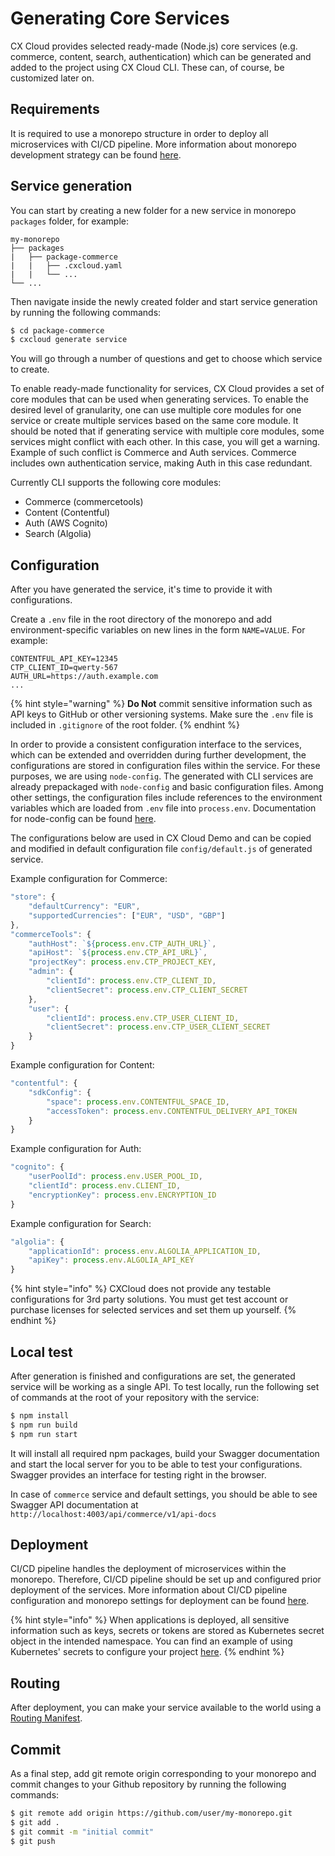 # Generating Core Services

CX Cloud provides selected ready-made \(Node.js\) core services \(e.g. commerce, content, search, authentication\) which can be generated and added to the project using CX Cloud CLI. These can, of course, be customized later on. 

## Requirements

It is required to use a monorepo structure in order to deploy all microservices with CI/CD pipeline. More information about monorepo development strategy can be found [here]().

## Service generation

You can start by creating a new folder for a new service in monorepo `packages` folder, for example:

```text
my-monorepo
├── packages
|   ├── package-commerce
|   |   ├── .cxcloud.yaml
|   |   └── ...
└── ...
```

Then navigate inside the newly created folder and start service generation by running the following commands:

```bash
$ cd package-commerce
$ cxcloud generate service
```

You will go through a number of questions and get to choose which service to create.

To enable ready-made functionality for services, CX Cloud provides a set of core modules that can be used when generating services. To enable the desired level of granularity, one can use multiple core modules for one service or create multiple services based on the same core module. It should be noted that if generating service with multiple core modules, some services might conflict with each other. In this case, you will get a warning. Example of such conflict is Commerce and Auth services. Commerce includes own authentication service, making Auth in this case redundant.

Currently CLI supports the following core modules:

* Commerce \(commercetools\)
* Content \(Contentful\)
* Auth \(AWS Cognito\)
* Search \(Algolia\)

## Configuration

After you have generated the service, it's time to provide it with configurations.

Create a `.env` file in the root directory of the monorepo and add environment-specific variables on new lines in the form `NAME=VALUE`. For example:

```text
CONTENTFUL_API_KEY=12345
CTP_CLIENT_ID=qwerty-567
AUTH_URL=https://auth.example.com
...
```

{% hint style="warning" %}
**Do Not** commit sensitive information such as API keys to GitHub or other versioning systems. Make sure the `.env` file is included in `.gitignore` of the root folder.
{% endhint %}

In order to provide a consistent configuration interface to the services, which can be extended and overridden during further development, the configurations are stored in configuration files within the service. For these purposes, we are using `node-config`. The generated with CLI services are already prepackaged with `node-config` and basic configuration files. Among other settings, the configuration files include references to the environment variables which are loaded from `.env` file into `process.env`. Documentation for node-config can be found [here](https://www.npmjs.com/package/config).

The configurations below are used in CX Cloud Demo and can be copied and modified in default configuration file `config/default.js` of generated service.

Example configuration for Commerce:

```javascript
"store": {
    "defaultCurrency": "EUR",
    "supportedCurrencies": ["EUR", "USD", "GBP"]
},
"commerceTools": {
    "authHost": `${process.env.CTP_AUTH_URL}`,
    "apiHost": `${process.env.CTP_API_URL}`,
    "projectKey": process.env.CTP_PROJECT_KEY,
    "admin": {
        "clientId": process.env.CTP_CLIENT_ID,
        "clientSecret": process.env.CTP_CLIENT_SECRET
    },
    "user": {
        "clientId": process.env.CTP_USER_CLIENT_ID,
        "clientSecret": process.env.CTP_USER_CLIENT_SECRET
    }
}
```

Example configuration for Content:

```javascript
"contentful": {
    "sdkConfig": {
        "space": process.env.CONTENTFUL_SPACE_ID,
        "accessToken": process.env.CONTENTFUL_DELIVERY_API_TOKEN
    }
}
```

Example configuration for Auth:

```javascript
"cognito": {
    "userPoolId": process.env.USER_POOL_ID,
    "clientId": process.env.CLIENT_ID,
    "encryptionKey": process.env.ENCRYPTION_ID
}
```

Example configuration for Search:

```javascript
"algolia": {
    "applicationId": process.env.ALGOLIA_APPLICATION_ID,
    "apiKey": process.env.ALGOLIA_API_KEY
}
```

{% hint style="info" %}
CXCloud does not provide any testable configurations for 3rd party solutions. You must get test account or purchase licenses for selected services and set them up yourself.
{% endhint %}

## Local test

After generation is finished and configurations are set, the generated service will be working as a single API. To test locally, run the following set of commands at the root of your repository with the service:

```bash
$ npm install
$ npm run build
$ npm run start
```

It will install all required npm packages, build your Swagger documentation and start the local server for you to be able to test your configurations. Swagger provides an interface for testing right in the browser.

In case of `commerce` service and default settings, you should be able to see Swagger API documentation at `http://localhost:4003/api/commerce/v1/api-docs`

## Deployment

CI/CD pipeline handles the deployment of microservices within the monorepo. Therefore, CI/CD pipeline should be set up and configured prior deployment of the services. More information about CI/CD pipeline configuration and monorepo settings for deployment can be found [here](configuring-cicd.md).

{% hint style="info" %}
When applications is deployed, all sensitive information such as keys, secrets or tokens are stored as Kubernetes secret object in the intended namespace. You can find an example of using Kubernetes' secrets to configure your project [here](../../guides/storing-secrets-in-kubernetes.md#example-storing-and-using-secrets-in-nodejs-and-node-config-module).
{% endhint %}

## Routing

After deployment, you can make your service available to the world using a [Routing Manifest](routing-manifest.md).

## Commit

As a final step, add git remote origin corresponding to your monorepo and commit changes to your Github repository by running the following commands:

```bash
$ git remote add origin https://github.com/user/my-monorepo.git
$ git add .
$ git commit -m "initial commit"
$ git push
```

